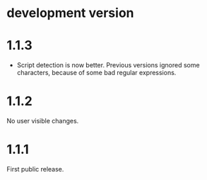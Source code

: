 
# development version

# 1.1.3

* Script detection is now better. Previous versions ignored some characters,
  because of some bad regular expressions.

# 1.1.2

No user visible changes.

# 1.1.1

First public release.
